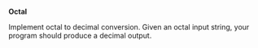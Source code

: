 **Octal**

Implement octal to decimal conversion. Given an octal input string, your program should produce a decimal output.
